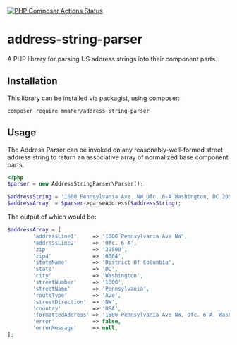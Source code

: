 [![PHP Composer Actions Status](https://github.com/MMaher25/address-string-parser/workflows/php/badge.svg)](https://github.com/MMaher25/address-string-parser/actions)

# address-string-parser

A PHP library for parsing US address strings into their component parts.

## Installation

This library can be installed via packagist, using composer:

    composer require mmaher/address-string-parser

## Usage

The Address Parser can be invoked on any reasonably-well-formed street address string to return an associative array of normalized base component parts.
```php
<?php
$parser = new AddressStringParser\Parser();

$addressString = '1600 Pennsylvania Ave. NW Ofc. 6-A Washington, DC 20500-0004';
$addressArray  = $parser->parseAddress($addressString);
```
The output of which would be:
```php
$addressArray = [
        'addressLine1'     => '1600 Pennsylvania Ave NW',
        'addressLine2'     => 'Ofc. 6-A',
        'zip'              => '20500',
        'zip4'             => '0004',
        'stateName'        => 'District Of Columbia',
        'state'            => 'DC',
        'city'             => 'Washington',
        'streetNumber'     => '1600',
        'streetName'       => 'Pennsylvania',
        'routeType'        => 'Ave',
        'streetDirection'  => 'NW',
        'country'          => 'USA',
        'formattedAddress' => '1600 Pennsylvania Ave NW, Ofc. 6-A, Washington, DC 20500-0004',
        'error'            => false,
        'errorMessage'     => null,
];
```
